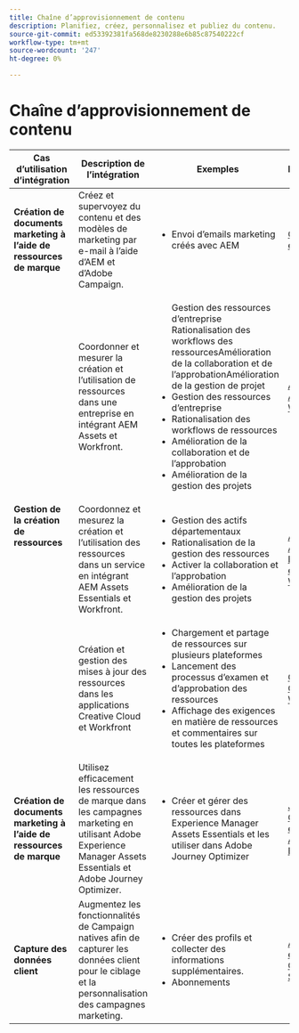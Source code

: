 ```yaml
---
title: Chaîne d’approvisionnement de contenu
description: Planifiez, créez, personnalisez et publiez du contenu.
source-git-commit: ed53392381fa568de8230288e6b85c87540222cf
workflow-type: tm+mt
source-wordcount: '247'
ht-degree: 0%

---
```



# Chaîne d’approvisionnement de contenu


<table>
 <thead>
    <tr>
      <th>Cas d’utilisation d’intégration</th>
      <th>Description de l’intégration</th>
      <th>Exemples</th>
      <th>Solutions Experience Cloud</th>
    </tr>
  </thead>
<tr>
  <td><strong>Création de documents marketing à l’aide de ressources de marque</strong><br/></td>
  <td>Créez et supervoyez du contenu et des modèles de marketing par e-mail à l’aide d’AEM et d’Adobe Campaign.</td>
  <td>
    <ul>
      <li>Envoi d’emails marketing créés avec AEM</li>
    </ul>    
  </td>
  <td><a href="../integrations-between-applications/experience-manager/experience-manager-campaign.md">Campagne et AEM</a></td>
</tr>
<tr>
  <td rowspan="3"><strong>Gestion de la création de ressources</strong><br/></td>
  <td>Coordonner et mesurer la création et l’utilisation de ressources dans une entreprise en intégrant AEM Assets et Workfront.</td>
  <td>
    <ul>
    Gestion des ressources d’entreprise Rationalisation des workflows des ressourcesAmélioration de la collaboration et de l’approbationAmélioration de la gestion de projet
      <li>Gestion des ressources d’entreprise</li>
      <li>Rationalisation des workflows de ressources</li>
      <li>Amélioration de la collaboration et de l’approbation</li>
      <li>Amélioration de la gestion des projets</li>
    </ul>    
  </td>
  <td><a href="../integrations-between-applications/experience-manager/experience-manager-workfront.md">AEM Assets et Workfront</a></td>
</tr>
<tr>
  <td>Coordonnez et mesurez la création et l’utilisation des ressources dans un service en intégrant AEM Assets Essentials et Workfront.</td>
  <td>
    <ul>
      <li>Gestion des actifs départementaux</li>
      <li>Rationalisation de la gestion des ressources</li>
      <li>Activer la collaboration et l’approbation</li>
      <li>Amélioration de la gestion des projets</li>
    </ul>    
  </td>
  <td><a href="../integrations-between-applications/experience-manager/experience-manager-workfront.md">AEM Assets Essentials et Workfront</a></td>
</tr>
<tr>
  <td>Création et gestion des mises à jour des ressources dans les applications Creative Cloud et Workfront</td>
  <td>
    <ul>
      <li>Chargement et partage de ressources sur plusieurs plateformes</li>
      <li>Lancement des processus d’examen et d’approbation des ressources</li>
      <li>Affichage des exigences en matière de ressources et commentaires sur toutes les plateformes</li>
    </ul>    
  </td>
  <td><a href="/help/integrations/integrations-between-applications/workfront/workfront-creative-cloud.md">Creative Cloud et Workfront</a></td>
</tr>
<tr>
  <td><strong>Création de documents marketing à l’aide de ressources de marque</strong><br/></td>
  <td>Utilisez efficacement les ressources de marque dans les campagnes marketing en utilisant Adobe Experience Manager Assets Essentials et Adobe Journey Optimizer.
  </td>
  <td>
    <ul>
      <li>Créer et gérer des ressources dans Experience Manager Assets Essentials et les utiliser dans Adobe Journey Optimizer</li>
    </ul>
  </td>
  <td><a href="../integrations-between-applications/journey-optimizer/journey-optimizer-experience-manager.md">Journey Optimizer et AEM Asset Essentials</a></td>
</tr>
<tr>
  <td><strong>Capture des données client</strong><br/></td>
  <td>Augmentez les fonctionnalités de Campaign natives afin de capturer les données client pour le ciblage et la personnalisation des campagnes marketing.
  </td>
  <td>
    <ul>
      <li>Créer des profils et collecter des informations supplémentaires. </li>
      <li>Abonnements</li>
    </ul>
  </td>
  <td><a href="../integrations-between-applications/experience-manager/experience-manager-campaign.md">AEM Forms et Campaign Standard</a></td>
</tr>
</table>
